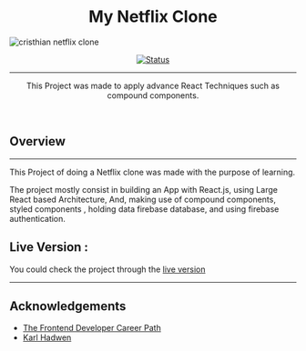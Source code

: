 
<h1 align="center">My Netflix Clone</h1>
<img src="https://i.imgur.com/KOf0OLx.png" alt='cristhian netflix clone'></img>
<div align="center">

[![Status](https://img.shields.io/badge/status-active-success.svg)]()

</div>

---

<p align="center"> This Project was made to apply advance React Techniques such as compound components. </p>
    <br> 
</p>


## Overview

---

  This Project of doing a Netflix clone was made with the purpose of learning.

   The project mostly consist in building an App with React.js, using Large React based Architecture, And, making use of compound components, styled components , holding data firebase database, and using firebase authentication.
<br/>


## Live Version :

   You could check the project through the [live version](https://netflix-pipe.netlify.app/)

---

## Acknowledgements

- [The Frontend Developer Career Path](https://scrimba.com/learn/frontend)
- [Karl Hadwen](https://twitter.com/karlhadwen)

